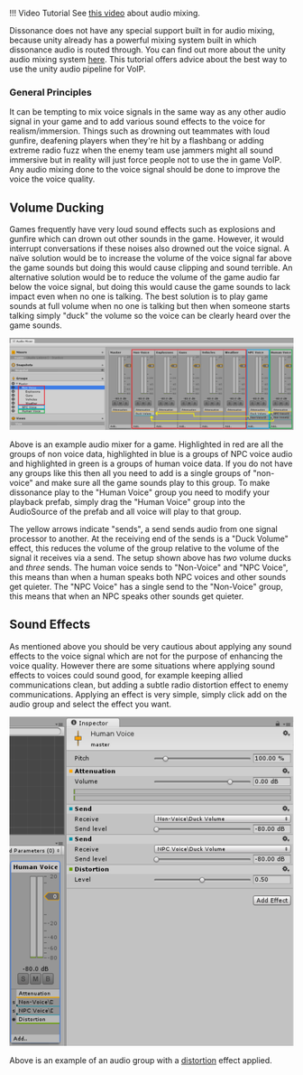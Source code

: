 !!! Video Tutorial
    See [this video](https://youtu.be/HXMYDbuLwVI?t=1516) about audio mixing.

Dissonance does not have any special support built in for audio mixing, because unity already has a powerful mixing system built in which dissonance audio is routed through. You can find out more about the unity audio mixing system [here](http://blogs.unity3d.com/2014/07/24/mixing-sweet-beats-in-unity-5-0/). This tutorial offers advice about the best way to use the unity audio pipeline for VoIP.

### General Principles

It can be tempting to mix voice signals in the same way as any other audio signal in your game and to add various sound effects to the voice for realism/immersion. Things such as drowning out teammates with loud gunfire, deafening players when they're hit by a flashbang or adding extreme radio fuzz when the enemy team use jammers might all sound immersive but in reality will just force people not to use the in game VoIP. Any audio mixing done to the voice signal should be done to improve the voice the voice quality.

## Volume Ducking

Games frequently have very loud sound effects such as explosions and gunfire which can drown out other sounds in the game. However, it would interrupt conversations if these noises also drowned out the voice signal. A naïve solution would be to increase the volume of the voice signal far above the game sounds but doing this would cause clipping and sound terrible. An alternative solution would be to reduce the volume of the game audio far below the voice signal, but doing this would cause the game sounds to lack impact even when no one is talking. The best solution is to play game sounds at full volume when no one is talking but then when someone starts talking simply "duck" the volume so the voice can be clearly heard over the game sounds.

![Example of audio mixer with ducking](../images/AudioMixing_Ducking.png "Example of audio mixer with ducking")

Above is an example audio mixer for a game. Highlighted in red are all the groups of non voice data, highlighted in blue is a groups of NPC voice audio and highlighted in green is a groups of human voice data. If you do not have any groups like this then all you need to add is a single groups of "non-voice" and make sure all the game sounds play to this group. To make dissonance play to the "Human Voice" group you need to modify your playback prefab, simply drag the "Human Voice" group into the AudioSource of the prefab and all voice will play to that group.

The yellow arrows indicate "sends", a send sends audio from one signal processor to another. At the receiving end of the sends is a "Duck Volume" effect, this reduces the volume of the group relative to the volume of the signal it receives via a send. The setup shown above has *two* volume ducks and *three* sends. The human voice sends to "Non-Voice" and "NPC Voice", this means than when a human speaks both NPC voices and other sounds get quieter. The "NPC Voice" has a single send to the "Non-Voice" group, this means that when an NPC speaks other sounds get quieter.

## Sound Effects

As mentioned above you should be very cautious about applying any sound effects to the voice signal which are not for the purpose of enhancing the voice quality. However there are some situations where applying sound effects to voices could sound good, for example keeping allied communications clean, but adding a subtle radio distortion effect to enemy communications. Applying an effect is very simple, simply click add on the audio group and select the effect you want.

![Example of audio mixer with distortion](../images/AudioMixing_Distortion.png "Example of audio mixer with distortion")

Above is an example of an audio group with a [distortion](https://docs.unity3d.com/Manual/class-AudioDistortionEffect.html) effect applied.